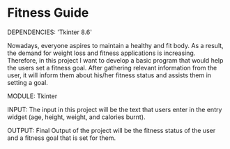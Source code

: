 # Fitness Guide
DEPENDENCIES:
'Tkinter 8.6'

Nowadays, everyone aspires to maintain a healthy and fit body. As a result, the demand for weight loss and fitness applications is increasing. Therefore, in this project I want to develop a basic program that would help the users set a fitness goal. After gathering relevant information from the user, it will inform them about his/her fitness status and assists them in setting a goal. 

MODULE: 
Tkinter

INPUT:
The input in this project will be the text that users enter in the entry widget (age, height, weight, and calories burnt).

OUTPUT:
Final Output of the project will be the fitness status of the user and a fitness goal that is set for them.
